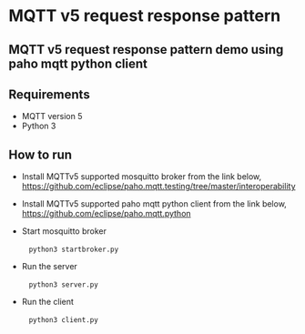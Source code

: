 # MQTT v5 request response pattern
## MQTT v5 request response pattern demo using paho mqtt python client

## Requirements

- MQTT version 5
- Python 3

## How to run

- Install MQTTv5 supported mosquitto broker from the link below,
https://github.com/eclipse/paho.mqtt.testing/tree/master/interoperability

- Install MQTTv5 supported paho mqtt python client from the link below,
https://github.com/eclipse/paho.mqtt.python

- Start mosquitto broker

&nbsp;&nbsp;&nbsp;&nbsp;&nbsp;&nbsp;&nbsp;&nbsp; `` python3 startbroker.py ``

- Run the server

&nbsp;&nbsp;&nbsp;&nbsp;&nbsp;&nbsp;&nbsp;&nbsp;    `` python3 server.py ``

- Run the client

&nbsp;&nbsp;&nbsp;&nbsp;&nbsp;&nbsp;&nbsp;&nbsp;    `` python3 client.py ``
